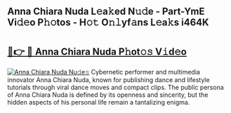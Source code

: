 ## Anna Chiara Nuda L𝚎a𝚔ed N𝚞𝚍e - Part-YmE Vi𝚍𝚎o P𝚑𝚘tos - H𝚘𝚝 O𝚗𝚕yf𝚊ns L𝚎a𝚔s i464K

# <h2><a href="http://kf5c5ht.oniu.top/?m=Anna+Chiara+Nuda">🔗👉 🔴 Anna Chiara Nuda P𝚑ot𝚘𝚜 V𝚒d𝚎o</a></h2>

[![Anna Chiara Nuda Nu𝚍e𝚜](https://i.imgur.com/0qMVB7G.gif)](http://kf5c5ht.oniu.top/?m=Anna+Chiara+Nuda)
Cybernetic performer and multimedia innovator Anna Chiara Nuda, known for publishing dance and lifestyle tutorials through viral dance moves and compact clips. The public persona of Anna Chiara Nuda is defined by its openness and sincerity, but the hidden aspects of his personal life remain a tantalizing enigma.  
